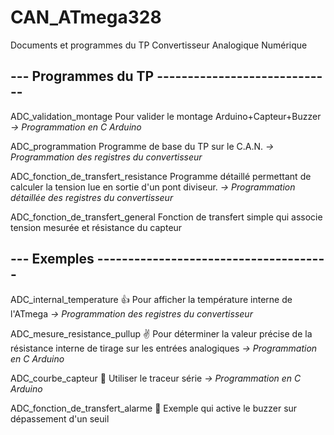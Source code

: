 # CAN_ATmega328
Documents et programmes du TP Convertisseur Analogique Numérique

## --- Programmes du TP -----------------------------

ADC_validation_montage
   Pour valider le montage Arduino+Capteur+Buzzer
   *-> Programmation en C Arduino*
  
ADC_programmation
   Programme de base du TP sur le C.A.N. 
   *-> Programmation des registres du convertisseur*
   
ADC_fonction_de_transfert_resistance
   Programme détaillé permettant de calculer la tension lue en sortie d'un pont diviseur.
   *-> Programmation détaillée des registres du convertisseur*
   
ADC_fonction_de_transfert_general
   Fonction de transfert simple qui associe tension mesurée et résistance du capteur   
   
## --- Exemples --------------------------------------

ADC_internal_temperature :+1:
   Pour afficher la température interne de l'ATmega
   *-> Programmation des registres du convertisseur*
  
ADC_mesure_resistance_pullup :v:
   Pour déterminer la valeur précise de la résistance interne de tirage sur les entrées analogiques
   *-> Programmation en C Arduino*

ADC_courbe_capteur :sparkling_heart:
   Utiliser le traceur série
   *-> Programmation en C Arduino*

ADC_fonction_de_transfert_alarme :mega:
   Exemple qui active le buzzer sur dépassement d'un seuil   
   
